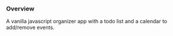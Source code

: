 ### Overview

A vanilla javascript organizer app with a todo list and a calendar to add/remove events.
